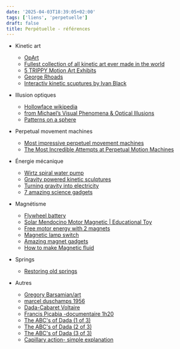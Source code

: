 ```yaml
---
date: '2025-04-03T18:39:05+02:00'
tags: ['liens', 'perpetuelle']
draft: false
title: Perpétuelle - références
---
```


- Kinetic art
    - [OpArt](https://www.theartstory.org/movement/op-art/) 
    - [Fullest collection of all kinetic art ever made in the world](https://www.youtube.com/watch?v=wVZnULlW0tg&t=1227s)   
    - [5 TRIPPY Motion Art Exhibits](https://www.youtube.com/watch?v=PVT7uXzIJWc)  
    - [George Rhoads](https://georgerhoads1.wpenginepowered.com/media/) 
    - [Interactiv kinetic scuptures by Ivan Black](https://www.youtube.com/watch?v=lI6IKLGMxUc)  
    
- Illusion optiques
    - [Hollowface wikipedia](https://en.wikipedia.org/wiki/Hollow-Face_illusion)  
    - [from Michael’s Visual Phenomena & Optical Illusions](https://michaelbach.de/ot/)
    - [Patterns on a sphere](https://www.youtube.com/watch?v=NZfj81PEn9o&t=41s) 

- Perpetual movement machines
    - [Most impressive perpetuel movement machines](https://www.youtube.com/watch?v=pW-qCWQbSS0)
    - [The Most Incredible Attempts at Perpetual Motion Machines ](https://www.youtube.com/watch?v=JPw58clq9EQ)

- Énergie mécanique
    - [Wirtz spiral water pump](https://www.youtube.com/watch?v=WRbiJ2nisJ4)
    - [Gravity powered kinetic sculptures](https://www.youtube.com/watch?v=Zkz01vcHhYI&t=125s)
    - [Turning gravity into electricity](https://www.youtube.com/watch?v=Jsc-pQIMxt8)
    - [7 amazing science gadgets](https://www.youtube.com/watch?v=wcKyq-e-Soo)

- Magnétisme
    - [Flywheel battery](https://www.youtube.com/watch?v=yhu3s1ut3wM)  
    - [Solar Mendocino Motor Magnetic | Educational Toy](https://www.youtube.com/watch?v=0QD9noP1ubI)
    - [Free motor energy with 2 magnets](https://www.youtube.com/shorts/HamRpW6EY9w) 
    - [Magnetic lamp switch](https://duckduckgo.com/?t=ffab&q=magnetic+lamp&atb=v390-1&pn=2&iax=videos&ia=videos&iai=https%3A%2F%2Fwww.youtube.com%2Fwatch%3Fv%3DdoiO7SwI5C0)
    - [Amazing magnet gadgets](https://www.youtube.com/watch?v=XvkEExdl-w4)  
    - [How to make Magnetic fluid](https://www.youtube.com/watch?v=vsQh1AT6qUE) 
- Springs  
    - [Restoring old springs](https://www.youtube.com/watch?v=O1lIsYI4Yao)  
- Autres
    - [Gregory Barsamian/art](https://gregorybarsamian.com/Archive)
    - [marcel duschamps 1956](https://www.youtube.com/watch?v=Wuf_GHmjxLM)
    - [Dada-Cabaret Voltaire](https://www.youtube.com/watch?v=fkl92oV1kMc)
    - [Francis Picabia -documentaire 1h20](https://www.youtube.com/watch?v=66RYw6qrQAk)
    - [The ABC's of Dada (1 of 3)](https://www.youtube.com/watch?v=EqkIJ0odFxA)
    - [The ABC's of Dada (2 of 3)](https://www.youtube.com/watch?v=hJICH4R9n8w)
    - [The ABC's of Dada (3 of 3)](https://www.youtube.com/watch?v=yprAZPx5hXs)
    - [Capillary action- simple explanation](https://www.youtube.com/watch?v=ib1x6MtnFWk)